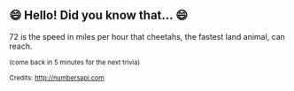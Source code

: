 ## 😄 Hello! Did you know that... 😄
72 is the speed in miles per hour that cheetahs, the fastest land animal, can reach.

<sup>(come back in 5 minutes for the next trivia)</sup>


<sup>Credits: http://numbersapi.com</sup>
